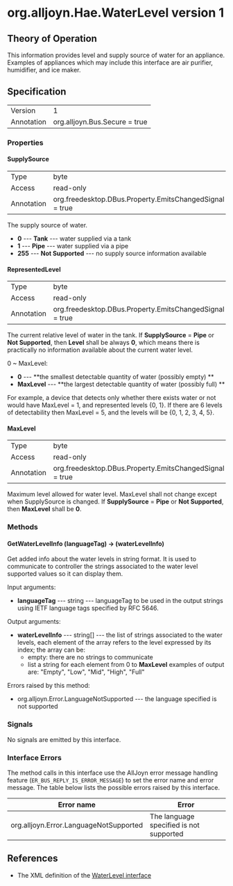 # org.alljoyn.Hae.WaterLevel version 1

## Theory of Operation

This information provides level and supply source of water for an appliance.
Examples of appliances which may include this interface are air purifier, 
humidifier, and ice maker.

## Specification

|            |                                                                |
|------------|----------------------------------------------------------------|
| Version    | 1                                                              |
| Annotation | org.alljoyn.Bus.Secure = true                                  |

### Properties

#### SupplySource

|            |                                                                |
|------------|----------------------------------------------------------------|
| Type       | byte                                                           |
| Access     | read-only                                                      |
| Annotation | org.freedesktop.DBus.Property.EmitsChangedSignal = true        |

The supply source of water.

* **0** --- **Tank** --- water supplied via a tank
* **1** --- **Pipe** --- water supplied via a pipe
* **255** --- **Not Supported** --- no supply source information available

#### RepresentedLevel

|            |                                                                |
|------------|----------------------------------------------------------------|
| Type       | byte                                                           |
| Access     | read-only                                                      |
| Annotation | org.freedesktop.DBus.Property.EmitsChangedSignal = true        |

The current relative level of water in the tank.
If **SupplySource** = **Pipe** or **Not Supported**, then **Level** shall be always 
**0**, which means there is practically no information available about the 
current water level.

0 ~ MaxLevel:

* **0** --- **the smallest detectable quantity of water (possibly empty) **
* **MaxLevel** --- **the largest detectable quantity of water (possibly full) **

For example, a device that detects only whether there exists water or not 
would have MaxLevel = 1, and represented levels {0, 1}.
If there are 6 levels of detectability then MaxLevel = 5, and
the levels will be {0, 1, 2, 3, 4, 5}.

#### MaxLevel

|            |                                                                |
|------------|----------------------------------------------------------------|
| Type       | byte                                                           |
| Access     | read-only                                                      |
| Annotation | org.freedesktop.DBus.Property.EmitsChangedSignal = true        |

Maximum level allowed for water level.
MaxLevel shall not change except when SupplySource is changed.
If **SupplySource** = **Pipe** or **Not Supported**, then **MaxLevel** shall be **0**.

### Methods

#### GetWaterLevelInfo (languageTag) -> (waterLevelInfo)

Get added info about the water levels in string format. It is 
used to communicate to controller the strings associated to the water 
level supported values so it can display them.

Input arguments:

  * **languageTag** --- string --- languageTag to be used in the output 
    strings using IETF language tags specified by RFC 5646.

Output arguments:

  * **waterLevelInfo** --- string[] --- the list of strings
    associated to the water levels, each element of the array refers
    to the level expressed by its index; the array can be:
    * empty: there are no strings to communicate
    * list a string for each element from 0 to **MaxLevel** 
      examples of output are: "Empty", "Low", "Mid", "High", "Full"

Errors raised by this method:

  * org.alljoyn.Error.LanguageNotSupported --- the language specified is not supported

### Signals

No signals are emitted by this interface.

### Interface Errors

The method calls in this interface use the AllJoyn error message handling
feature (`ER_BUS_REPLY_IS_ERROR_MESSAGE`) to set the error name and error
message. The table below lists the possible errors raised by this interface.

|                          Error name                          |                     Error                     |
| ------------------------------------------------------------ | --------------------------------------------- |
| org.alljoyn.Error.LanguageNotSupported                       | The language specified is not supported       |

## References

  * The XML definition of the [WaterLevel interface](WaterLevel-v1.xml)
